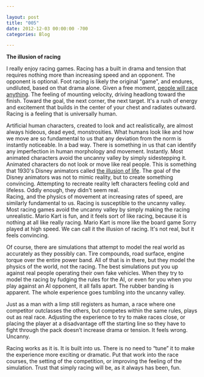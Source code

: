 ```yaml
---

layout: post  
title: "005"  
date: 2012-12-03 00:00:00 -700  
categories: Blog

---
```


**The illusion of racing**  
  
I really enjoy racing games. Racing has a built in drama and tension that requires nothing more than increasing speed and an opponent. The opponent is optional. Foot racing is likely the original "game", and endures, undiluted, based on that drama alone. Given a free moment, [people will race anything](https://www.youtube.com/watch?v=-5JHYt7n58E). The feeling of mounting velocity, driving headlong toward the finish. Toward the goal, the next corner, the next target. It's a rush of energy and excitement that builds in the center of your chest and radiates outward. Racing is a feeling that is universally human.  
  
Artificial human characters, created to look and act realistically, are almost always hideous, dead eyed, monstrosities. What humans look like and how we move are so fundamental to us that any deviation from the norm is instantly noticeable. In a bad way. There is something in us that can identify any imperfection in human morphology and movement. Instantly. Most animated characters avoid the uncanny valley by simply sidestepping it. Animated characters do not look or move like real people. This is something that 1930's Disney animators called [the illusion of life](http://en.wikipedia.org/wiki/Disney_Animation:_The_Illusion_of_Life). The goal of the Disney animators was not to mimic reality, but to create something convincing. Attempting to recreate reality left characters feeling cold and lifeless. Oddly enough, they didn't seem real.  
Racing, and the physics of movement at increasing rates of speed, are similarly fundamental to us. Racing is susceptible to the uncanny valley. Most racing games avoid the uncanny valley by simply making the racing unrealistic. Mario Kart is fun, and it feels sort of like racing, because it is nothing at all like really racing. Mario Kart is more like the board game Sorry played at high speed. We can call it the illusion of racing. It's not real, but it feels convincing.   
  
Of course, there are simulations that attempt to model the real world as accurately as they possibly can. Tire compounds, road surface, engine torque over the entire power band. All of that is in there, but they model the physics of the world, not the racing. The best simulations put you up against real people operating their own fake vehicles. When they try to model the racing by fudging the rules for the AI, or even for you when you play against an AI opponent, it all falls apart. The rubber banding is apparent. The whole experience goes tumbling into the uncanny valley.   
  
Just as a man with a limp still registers as human, a race where one competitor outclasses the others, but competes within the same rules, plays out as real race. Adjusting the experience to try to make races close, or placing the player at a disadvantage off the starting line so they have to fight through the pack doesn’t increase drama or tension. It feels wrong. Uncanny.   
  
Racing works as it is. It is built into us. There is no need to “tune” it to make the experience more exciting or dramatic. Put that work into the race courses, the setting of the competition, or improving the feeling of the simulation. Trust that simply racing will be, as it always has been, fun.  
 
